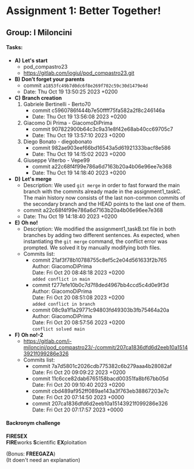 # Assignment 1: Better Together!
## Group: I Miloncini

#### Tasks:
- **A)** **Let's start**
	- pod_compastro23
	- https://gitlab.com/iogiul/pod_compastro23.git
- **B)** **Don’t forget your parents**
	- commit `a1853fc49b7d0dc6f8e269f702c59c30d1479e4d`
	- Date:   Thu Oct 19 13:50:25 2023 +0200
- **C)** **Branch creation**
	1.  Gabriele Bertinelli - Berto70
		 - commit c5960786f444b7e50ffff75fa582a2f8c246146a
		 - Date:   Thu Oct 19 13:56:08 2023 +0200
	 2. Giacomo Di Prima - GiacomoDiPrima
		 - commit 907822900b64c3c9a31e8f42e68ab40cc69705c7
		 - Date:   Thu Oct 19 13:57:10 2023 +0200
	 3. Diego Bonato - diegobonato
		 - commit 982ae903eef66bd16543a5d61921333bacf8e586
		 - Date:   Thu Oct 19 14:15:02 2023 +0200
	 4. Giuseppe Viterbo - Vepe99
		 - commit a22c68f4f99e786a6d7163b20a4b06e96ee7e368
		 - Date:   Thu Oct 19 14:18:40 2023 +0200
- **D)** **Let's merge**
	- Description:  We used `git merge` in order to fast forward the main branch with the commits already made in the assignment1_taskC. The main history now consists of the last non-common commits of the secondary branch and the HEAD points to the last one of them.
	- commit a22c68f4f99e786a6d7163b20a4b06e96ee7e368
	- Date:   Thu Oct 19 14:18:40 2023 +0200
- **E)** **Oh no!** 
	- Description: We modified the assignment1_taskB.txt file in both branches by adding two different sentences. As expected, when instantiating the `git merge` command, the conflict error was prompted. We solved it by manually modifying both files.
	- Commits list:
		- commit 21af3f78b10788755c8ef5c2e04d561633f2b765\
		Author: GiacomoDiPrima\
		Date:   Fri Oct 20 08:48:18 2023 +0200\
		`added conflict in main`
		- commit f277efe10b0c7d7f8ded4967bb4ccd5c4d0e9f3d\
		  Author: GiacomoDiPrima\
		  Date:   Fri Oct 20 08:51:08 2023 +0200\
		  `added conflict in branch`
		- commit 08c9a1f1a29771c94803fd49303b3fb75464a20a\
		  Author: GiacomoDiPrima\
		  Date:   Fri Oct 20 08:57:56 2023 +0200\
		  `conflict solved main`
- **F)** **Oh no!-2**
	- https://gitlab.com/i-miloncini/pod_compastro23/-/commit/207ca1836dfd6d2eeb10a15143921f099286e326
	- Commits list:
		- commit 7a7d5801c2026cdb775382c6b279aaa4b28082af\
		  Date:   Fri Oct 20 09:09:22 2023 +0200
		- commit 11c6cce82dab6765158bacd00351fa8bf67bb05d\
		  Date:   Fri Oct 20 09:10:40 2023 +0200
		- commit cbd489af952ff089ae143a3f763eb38867203e7c\
		  Date:   Fri Oct 20 07:14:50 2023 +0000
		- commit 207ca1836dfd6d2eeb10a15143921f099286e326\
		  Date:   Fri Oct 20 07:17:57 2023 +0000

#### Backronym challenge
**FIRESEX**\
**FIRE**works **S**cientific **EX**ploitation

(Bonus: **FREEGAZA**)\
(It doen't need an explanation)